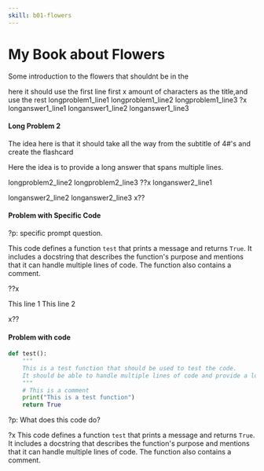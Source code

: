 ```yaml
---
skill: b01-flowers
---
```



# My Book about Flowers


Some introduction to the flowers that shouldnt be in the 

here it should use the first line first x amount of characters as the title,and use the rest 
longproblem1_line1
longproblem1_line2
longproblem1_line3
?x
longanswer1_line1
longanswer1_line2
longanswer1_line3


#### Long Problem 2

The idea here is that it should take all the way from the subtitle of 4#'s and create the flashcard

Here the idea is to provide a long answer that spans multiple lines.

longproblem2_line2
longproblem2_line3
??x
longanswer2_line1

longanswer2_line2
longanswer2_line3
x??


#### Problem with Specific Code


?p: specific prompt question.

This code defines a function `test` that prints a message and returns `True`. It includes a docstring that describes the function's purpose and mentions that it can handle multiple lines of code. The function also contains a comment.

??x

This line 1
This line 2

x??


#### Problem with code

```python
def test():
    """
    This is a test function that should be used to test the code.
    It should be able to handle multiple lines of code and provide a long answer.
    """
    # This is a comment
    print("This is a test function")
    return True
```

?p: What does this code do?

?x
This code defines a function `test` that prints a message and returns `True`. It includes a docstring that describes the function's purpose and mentions that it can handle multiple lines of code. The function also contains a comment.








